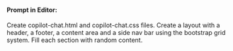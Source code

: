 #### Prompt in Editor:
Create copilot-chat.html and copilot-chat.css files.
Create a layout with a header, a footer, a content area and a side nav bar using the bootstrap grid system.
Fill each section with random content.
